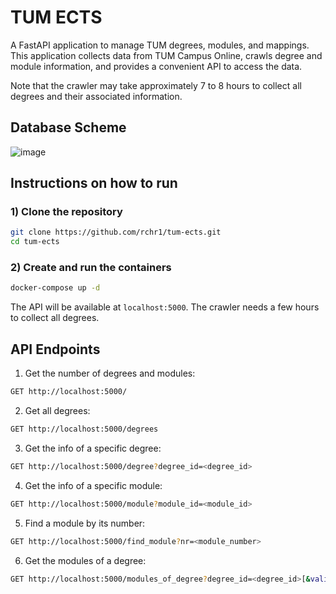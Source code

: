 # TUM ECTS

A FastAPI application to manage TUM degrees, modules, and mappings. This application collects data from TUM Campus Online, crawls degree and module information, and provides a convenient API to access the data.

Note that the crawler may take approximately 7 to 8 hours to collect all degrees and their associated information.

## Database Scheme

![image](https://user-images.githubusercontent.com/54217818/235301806-33b5ef98-fec2-4dbc-a10e-aeee65dc167d.png)

## Instructions on how to run

### 1) Clone the repository
```bash
git clone https://github.com/rchr1/tum-ects.git
cd tum-ects
```

### 2) Create and run the containers
```bash
docker-compose up -d
```

The API will be available at `localhost:5000`. The crawler needs a few hours to collect all degrees.

## API Endpoints
1. Get the number of degrees and modules:
```bash
GET http://localhost:5000/
```
2. Get all degrees:
```bash
GET http://localhost:5000/degrees
```
3. Get the info of a specific degree:
```bash
GET http://localhost:5000/degree?degree_id=<degree_id>
```
4. Get the info of a specific module:
```bash
GET http://localhost:5000/module?module_id=<module_id>
```
5. Find a module by its number:
```bash
GET http://localhost:5000/find_module?nr=<module_number>
```
6. Get the modules of a degree:
```bash
GET http://localhost:5000/modules_of_degree?degree_id=<degree_id>[&valid_from=<valid_from>&valid_to=<valid_to>&degree_version=<degree_version>]
```
